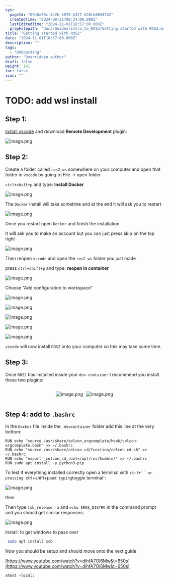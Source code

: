 ```yaml
---
sys:
  pageId: "89e0a78c-4e2b-4070-b327-d28cb0694742"
  createdTime: "2024-08-21T00:24:00.000Z"
  lastEditedTime: "2024-11-01T18:57:00.000Z"
  propFilepath: "docs/Guides/intro_to_ROS2/Getting started with ROS2.md"
title: "Getting started with ROS2"
date: "2024-11-01T18:57:00.000Z"
description: ""
tags:
  - "Onboarding"
author: "Overridden author"
draft: false
weight: 141
toc: false
icon: ""
---
```


# TODO: add wsl install

## Step 1:

[Install vscode](https://code.visualstudio.com/download) and download **Remote Development** plugin:

![image.png](https://prod-files-secure.s3.us-west-2.amazonaws.com/d518164a-d88e-44d1-a4ee-3adb3bd8bce0/efb52993-1881-4a40-b95e-6f020334f022/image.png?X-Amz-Algorithm=AWS4-HMAC-SHA256&X-Amz-Content-Sha256=UNSIGNED-PAYLOAD&X-Amz-Credential=ASIAZI2LB4664DDOSZCA%2F20250325%2Fus-west-2%2Fs3%2Faws4_request&X-Amz-Date=20250325T050855Z&X-Amz-Expires=3600&X-Amz-Security-Token=IQoJb3JpZ2luX2VjEKX%2F%2F%2F%2F%2F%2F%2F%2F%2F%2FwEaCXVzLXdlc3QtMiJGMEQCIF174ZJ41%2BGgm70LzDnIqrlCnbhtO7BAWcpHLp6hPsNuAiByjTqS%2Bg5TtEUFIij9Tt%2BowWKsWRsg2miImICLHw40BiqIBAj%2B%2F%2F%2F%2F%2F%2F%2F%2F%2F%2F8BEAAaDDYzNzQyMzE4MzgwNSIMGXN0Dbzsb3VFqCjmKtwD%2FUx1RZuzKWzFX800V1T3%2FdtJbJ%2FiZN1FnZlWp%2F82IbJRpsmL3YOsQv3Zx7gnS6f8Hsx7n3zJA%2FwxJ1U5EI9aV1NzFswYzj3veTEeycppGg1vZ28NT5RwIhv2BEjO7zDeKNEbNsPXyGRsZZG3K0ZALe4e%2FT0uZT9W4FCgCX1tbzYcjQRTAeH7y3toL7hPw2EIBweN%2FLw7%2FUiKU82OX3G8qgsHrEFoNZndQ95hK3LhMHB%2Bnf3OncyfmBZWIDNo%2BBdbtfOdAXMJbmbaRWYk7Rnfb7V9mUQsJnoY1kbpQS5qT8iBTrSFbN8wbSLvSclBQduroKz4GuJUJWqjoz2R8tCDaMZsN%2BfvEUnqV%2FQc5j0ClAhbftu5xB5DVDiohP7x%2F2N2nQEgU7SvwaPywOdaeBu09zaq%2BKsxoLbK3D3R3nL%2FZlhw9Qcx3HVE5eg1vR2KzZLBzDezokrbtC1Mc2GvAVBTN256%2FEpHfBBaPnMBjxtE24ugpVCKSl4lho6n%2Bi9eiUPqmm%2FBgPOiaIEaKdPUmSJ%2FvUxcqWvSF%2BjwRnyabj2mZNJrYv%2BU3ttJH3b8RdaKxKx%2B3NymyR0Og6NTUiYtKJnX9xC1ggpZ0LT%2F6Rn0qxGUXjCyc6fscfcblx21ZRcwjfGIvwY6pgELZ810UHMyD8aJmNL8L5PnOXtImnSo9KsT300zXA99utMf1pDJQIekaxKjBujqqJT%2FcfM64mJGJmU%2BhbcsQUdLaLDkN2GPMT0vQ2u9eTXwtZJnSO45s658%2BFnjC1LOU2bGdW33%2FPgO3rLxmMa136VsNj1Dbo3buBfEYd81%2BOXkkXRGCg05PXQ6GhIqX7ha%2FJYGtTfpbarvBMHtGpGxIonlc1%2FSJuMM&X-Amz-Signature=97cc671af57b1e45da5a6f3944050dc8a9eb3d1482e94426e16948b098cd42cc&X-Amz-SignedHeaders=host&x-id=GetObject)

## Step 2:

Create a folder called `ros2_ws` somewhere on your computer and open that folder in `vscode` by going to File → open folder 

`ctrl+shift+p` and type: **Install Docker**

![image.png](https://prod-files-secure.s3.us-west-2.amazonaws.com/d518164a-d88e-44d1-a4ee-3adb3bd8bce0/2269dc0e-1cd5-47ff-bceb-c04ad9b2eab0/image.png?X-Amz-Algorithm=AWS4-HMAC-SHA256&X-Amz-Content-Sha256=UNSIGNED-PAYLOAD&X-Amz-Credential=ASIAZI2LB4664DDOSZCA%2F20250325%2Fus-west-2%2Fs3%2Faws4_request&X-Amz-Date=20250325T050855Z&X-Amz-Expires=3600&X-Amz-Security-Token=IQoJb3JpZ2luX2VjEKX%2F%2F%2F%2F%2F%2F%2F%2F%2F%2FwEaCXVzLXdlc3QtMiJGMEQCIF174ZJ41%2BGgm70LzDnIqrlCnbhtO7BAWcpHLp6hPsNuAiByjTqS%2Bg5TtEUFIij9Tt%2BowWKsWRsg2miImICLHw40BiqIBAj%2B%2F%2F%2F%2F%2F%2F%2F%2F%2F%2F8BEAAaDDYzNzQyMzE4MzgwNSIMGXN0Dbzsb3VFqCjmKtwD%2FUx1RZuzKWzFX800V1T3%2FdtJbJ%2FiZN1FnZlWp%2F82IbJRpsmL3YOsQv3Zx7gnS6f8Hsx7n3zJA%2FwxJ1U5EI9aV1NzFswYzj3veTEeycppGg1vZ28NT5RwIhv2BEjO7zDeKNEbNsPXyGRsZZG3K0ZALe4e%2FT0uZT9W4FCgCX1tbzYcjQRTAeH7y3toL7hPw2EIBweN%2FLw7%2FUiKU82OX3G8qgsHrEFoNZndQ95hK3LhMHB%2Bnf3OncyfmBZWIDNo%2BBdbtfOdAXMJbmbaRWYk7Rnfb7V9mUQsJnoY1kbpQS5qT8iBTrSFbN8wbSLvSclBQduroKz4GuJUJWqjoz2R8tCDaMZsN%2BfvEUnqV%2FQc5j0ClAhbftu5xB5DVDiohP7x%2F2N2nQEgU7SvwaPywOdaeBu09zaq%2BKsxoLbK3D3R3nL%2FZlhw9Qcx3HVE5eg1vR2KzZLBzDezokrbtC1Mc2GvAVBTN256%2FEpHfBBaPnMBjxtE24ugpVCKSl4lho6n%2Bi9eiUPqmm%2FBgPOiaIEaKdPUmSJ%2FvUxcqWvSF%2BjwRnyabj2mZNJrYv%2BU3ttJH3b8RdaKxKx%2B3NymyR0Og6NTUiYtKJnX9xC1ggpZ0LT%2F6Rn0qxGUXjCyc6fscfcblx21ZRcwjfGIvwY6pgELZ810UHMyD8aJmNL8L5PnOXtImnSo9KsT300zXA99utMf1pDJQIekaxKjBujqqJT%2FcfM64mJGJmU%2BhbcsQUdLaLDkN2GPMT0vQ2u9eTXwtZJnSO45s658%2BFnjC1LOU2bGdW33%2FPgO3rLxmMa136VsNj1Dbo3buBfEYd81%2BOXkkXRGCg05PXQ6GhIqX7ha%2FJYGtTfpbarvBMHtGpGxIonlc1%2FSJuMM&X-Amz-Signature=68aa7d385d432606d7d5709c0d827a5262c7b1538c781116cd7dd943b02bc2d6&X-Amz-SignedHeaders=host&x-id=GetObject)

The `Docker` install will take sometime and at the end it will ask you to restart

![image.png](https://prod-files-secure.s3.us-west-2.amazonaws.com/d518164a-d88e-44d1-a4ee-3adb3bd8bce0/ed233f78-be33-4b1f-b89c-9c346c0e961e/image.png?X-Amz-Algorithm=AWS4-HMAC-SHA256&X-Amz-Content-Sha256=UNSIGNED-PAYLOAD&X-Amz-Credential=ASIAZI2LB4664DDOSZCA%2F20250325%2Fus-west-2%2Fs3%2Faws4_request&X-Amz-Date=20250325T050855Z&X-Amz-Expires=3600&X-Amz-Security-Token=IQoJb3JpZ2luX2VjEKX%2F%2F%2F%2F%2F%2F%2F%2F%2F%2FwEaCXVzLXdlc3QtMiJGMEQCIF174ZJ41%2BGgm70LzDnIqrlCnbhtO7BAWcpHLp6hPsNuAiByjTqS%2Bg5TtEUFIij9Tt%2BowWKsWRsg2miImICLHw40BiqIBAj%2B%2F%2F%2F%2F%2F%2F%2F%2F%2F%2F8BEAAaDDYzNzQyMzE4MzgwNSIMGXN0Dbzsb3VFqCjmKtwD%2FUx1RZuzKWzFX800V1T3%2FdtJbJ%2FiZN1FnZlWp%2F82IbJRpsmL3YOsQv3Zx7gnS6f8Hsx7n3zJA%2FwxJ1U5EI9aV1NzFswYzj3veTEeycppGg1vZ28NT5RwIhv2BEjO7zDeKNEbNsPXyGRsZZG3K0ZALe4e%2FT0uZT9W4FCgCX1tbzYcjQRTAeH7y3toL7hPw2EIBweN%2FLw7%2FUiKU82OX3G8qgsHrEFoNZndQ95hK3LhMHB%2Bnf3OncyfmBZWIDNo%2BBdbtfOdAXMJbmbaRWYk7Rnfb7V9mUQsJnoY1kbpQS5qT8iBTrSFbN8wbSLvSclBQduroKz4GuJUJWqjoz2R8tCDaMZsN%2BfvEUnqV%2FQc5j0ClAhbftu5xB5DVDiohP7x%2F2N2nQEgU7SvwaPywOdaeBu09zaq%2BKsxoLbK3D3R3nL%2FZlhw9Qcx3HVE5eg1vR2KzZLBzDezokrbtC1Mc2GvAVBTN256%2FEpHfBBaPnMBjxtE24ugpVCKSl4lho6n%2Bi9eiUPqmm%2FBgPOiaIEaKdPUmSJ%2FvUxcqWvSF%2BjwRnyabj2mZNJrYv%2BU3ttJH3b8RdaKxKx%2B3NymyR0Og6NTUiYtKJnX9xC1ggpZ0LT%2F6Rn0qxGUXjCyc6fscfcblx21ZRcwjfGIvwY6pgELZ810UHMyD8aJmNL8L5PnOXtImnSo9KsT300zXA99utMf1pDJQIekaxKjBujqqJT%2FcfM64mJGJmU%2BhbcsQUdLaLDkN2GPMT0vQ2u9eTXwtZJnSO45s658%2BFnjC1LOU2bGdW33%2FPgO3rLxmMa136VsNj1Dbo3buBfEYd81%2BOXkkXRGCg05PXQ6GhIqX7ha%2FJYGtTfpbarvBMHtGpGxIonlc1%2FSJuMM&X-Amz-Signature=84d0e7e8f6c174eb9188fbff269897de194ea96dfd21f17a009775d7055d4b0f&X-Amz-SignedHeaders=host&x-id=GetObject)

Once you restart open `Docker` and finish the installation

It will ask you to make an account but you can just press skip on the top right

![image.png](https://prod-files-secure.s3.us-west-2.amazonaws.com/d518164a-d88e-44d1-a4ee-3adb3bd8bce0/21010ad9-1659-4fd9-9f59-9932a09b2a3d/image.png?X-Amz-Algorithm=AWS4-HMAC-SHA256&X-Amz-Content-Sha256=UNSIGNED-PAYLOAD&X-Amz-Credential=ASIAZI2LB4664DDOSZCA%2F20250325%2Fus-west-2%2Fs3%2Faws4_request&X-Amz-Date=20250325T050855Z&X-Amz-Expires=3600&X-Amz-Security-Token=IQoJb3JpZ2luX2VjEKX%2F%2F%2F%2F%2F%2F%2F%2F%2F%2FwEaCXVzLXdlc3QtMiJGMEQCIF174ZJ41%2BGgm70LzDnIqrlCnbhtO7BAWcpHLp6hPsNuAiByjTqS%2Bg5TtEUFIij9Tt%2BowWKsWRsg2miImICLHw40BiqIBAj%2B%2F%2F%2F%2F%2F%2F%2F%2F%2F%2F8BEAAaDDYzNzQyMzE4MzgwNSIMGXN0Dbzsb3VFqCjmKtwD%2FUx1RZuzKWzFX800V1T3%2FdtJbJ%2FiZN1FnZlWp%2F82IbJRpsmL3YOsQv3Zx7gnS6f8Hsx7n3zJA%2FwxJ1U5EI9aV1NzFswYzj3veTEeycppGg1vZ28NT5RwIhv2BEjO7zDeKNEbNsPXyGRsZZG3K0ZALe4e%2FT0uZT9W4FCgCX1tbzYcjQRTAeH7y3toL7hPw2EIBweN%2FLw7%2FUiKU82OX3G8qgsHrEFoNZndQ95hK3LhMHB%2Bnf3OncyfmBZWIDNo%2BBdbtfOdAXMJbmbaRWYk7Rnfb7V9mUQsJnoY1kbpQS5qT8iBTrSFbN8wbSLvSclBQduroKz4GuJUJWqjoz2R8tCDaMZsN%2BfvEUnqV%2FQc5j0ClAhbftu5xB5DVDiohP7x%2F2N2nQEgU7SvwaPywOdaeBu09zaq%2BKsxoLbK3D3R3nL%2FZlhw9Qcx3HVE5eg1vR2KzZLBzDezokrbtC1Mc2GvAVBTN256%2FEpHfBBaPnMBjxtE24ugpVCKSl4lho6n%2Bi9eiUPqmm%2FBgPOiaIEaKdPUmSJ%2FvUxcqWvSF%2BjwRnyabj2mZNJrYv%2BU3ttJH3b8RdaKxKx%2B3NymyR0Og6NTUiYtKJnX9xC1ggpZ0LT%2F6Rn0qxGUXjCyc6fscfcblx21ZRcwjfGIvwY6pgELZ810UHMyD8aJmNL8L5PnOXtImnSo9KsT300zXA99utMf1pDJQIekaxKjBujqqJT%2FcfM64mJGJmU%2BhbcsQUdLaLDkN2GPMT0vQ2u9eTXwtZJnSO45s658%2BFnjC1LOU2bGdW33%2FPgO3rLxmMa136VsNj1Dbo3buBfEYd81%2BOXkkXRGCg05PXQ6GhIqX7ha%2FJYGtTfpbarvBMHtGpGxIonlc1%2FSJuMM&X-Amz-Signature=6bbaa084c05260a536be1314549a74beaa95a0757e2ae7fee562ec57914ba3dc&X-Amz-SignedHeaders=host&x-id=GetObject)

Then reopen `vscode` and open the `ros2_ws` folder you just made

press `ctrl+shift+p` and type: **reopen in container**

![image.png](https://prod-files-secure.s3.us-west-2.amazonaws.com/d518164a-d88e-44d1-a4ee-3adb3bd8bce0/4e93b8c2-41ad-488c-8095-c74205196118/image.png?X-Amz-Algorithm=AWS4-HMAC-SHA256&X-Amz-Content-Sha256=UNSIGNED-PAYLOAD&X-Amz-Credential=ASIAZI2LB4664DDOSZCA%2F20250325%2Fus-west-2%2Fs3%2Faws4_request&X-Amz-Date=20250325T050855Z&X-Amz-Expires=3600&X-Amz-Security-Token=IQoJb3JpZ2luX2VjEKX%2F%2F%2F%2F%2F%2F%2F%2F%2F%2FwEaCXVzLXdlc3QtMiJGMEQCIF174ZJ41%2BGgm70LzDnIqrlCnbhtO7BAWcpHLp6hPsNuAiByjTqS%2Bg5TtEUFIij9Tt%2BowWKsWRsg2miImICLHw40BiqIBAj%2B%2F%2F%2F%2F%2F%2F%2F%2F%2F%2F8BEAAaDDYzNzQyMzE4MzgwNSIMGXN0Dbzsb3VFqCjmKtwD%2FUx1RZuzKWzFX800V1T3%2FdtJbJ%2FiZN1FnZlWp%2F82IbJRpsmL3YOsQv3Zx7gnS6f8Hsx7n3zJA%2FwxJ1U5EI9aV1NzFswYzj3veTEeycppGg1vZ28NT5RwIhv2BEjO7zDeKNEbNsPXyGRsZZG3K0ZALe4e%2FT0uZT9W4FCgCX1tbzYcjQRTAeH7y3toL7hPw2EIBweN%2FLw7%2FUiKU82OX3G8qgsHrEFoNZndQ95hK3LhMHB%2Bnf3OncyfmBZWIDNo%2BBdbtfOdAXMJbmbaRWYk7Rnfb7V9mUQsJnoY1kbpQS5qT8iBTrSFbN8wbSLvSclBQduroKz4GuJUJWqjoz2R8tCDaMZsN%2BfvEUnqV%2FQc5j0ClAhbftu5xB5DVDiohP7x%2F2N2nQEgU7SvwaPywOdaeBu09zaq%2BKsxoLbK3D3R3nL%2FZlhw9Qcx3HVE5eg1vR2KzZLBzDezokrbtC1Mc2GvAVBTN256%2FEpHfBBaPnMBjxtE24ugpVCKSl4lho6n%2Bi9eiUPqmm%2FBgPOiaIEaKdPUmSJ%2FvUxcqWvSF%2BjwRnyabj2mZNJrYv%2BU3ttJH3b8RdaKxKx%2B3NymyR0Og6NTUiYtKJnX9xC1ggpZ0LT%2F6Rn0qxGUXjCyc6fscfcblx21ZRcwjfGIvwY6pgELZ810UHMyD8aJmNL8L5PnOXtImnSo9KsT300zXA99utMf1pDJQIekaxKjBujqqJT%2FcfM64mJGJmU%2BhbcsQUdLaLDkN2GPMT0vQ2u9eTXwtZJnSO45s658%2BFnjC1LOU2bGdW33%2FPgO3rLxmMa136VsNj1Dbo3buBfEYd81%2BOXkkXRGCg05PXQ6GhIqX7ha%2FJYGtTfpbarvBMHtGpGxIonlc1%2FSJuMM&X-Amz-Signature=0527fcece2a0a3cdcce68b807039ba58721b16148d58e876b21c8a311ba02910&X-Amz-SignedHeaders=host&x-id=GetObject)

Choose “Add configuration to workspace”

![image.png](https://prod-files-secure.s3.us-west-2.amazonaws.com/d518164a-d88e-44d1-a4ee-3adb3bd8bce0/9560b282-5060-4989-ba37-97e7b2c22476/image.png?X-Amz-Algorithm=AWS4-HMAC-SHA256&X-Amz-Content-Sha256=UNSIGNED-PAYLOAD&X-Amz-Credential=ASIAZI2LB4664DDOSZCA%2F20250325%2Fus-west-2%2Fs3%2Faws4_request&X-Amz-Date=20250325T050855Z&X-Amz-Expires=3600&X-Amz-Security-Token=IQoJb3JpZ2luX2VjEKX%2F%2F%2F%2F%2F%2F%2F%2F%2F%2FwEaCXVzLXdlc3QtMiJGMEQCIF174ZJ41%2BGgm70LzDnIqrlCnbhtO7BAWcpHLp6hPsNuAiByjTqS%2Bg5TtEUFIij9Tt%2BowWKsWRsg2miImICLHw40BiqIBAj%2B%2F%2F%2F%2F%2F%2F%2F%2F%2F%2F8BEAAaDDYzNzQyMzE4MzgwNSIMGXN0Dbzsb3VFqCjmKtwD%2FUx1RZuzKWzFX800V1T3%2FdtJbJ%2FiZN1FnZlWp%2F82IbJRpsmL3YOsQv3Zx7gnS6f8Hsx7n3zJA%2FwxJ1U5EI9aV1NzFswYzj3veTEeycppGg1vZ28NT5RwIhv2BEjO7zDeKNEbNsPXyGRsZZG3K0ZALe4e%2FT0uZT9W4FCgCX1tbzYcjQRTAeH7y3toL7hPw2EIBweN%2FLw7%2FUiKU82OX3G8qgsHrEFoNZndQ95hK3LhMHB%2Bnf3OncyfmBZWIDNo%2BBdbtfOdAXMJbmbaRWYk7Rnfb7V9mUQsJnoY1kbpQS5qT8iBTrSFbN8wbSLvSclBQduroKz4GuJUJWqjoz2R8tCDaMZsN%2BfvEUnqV%2FQc5j0ClAhbftu5xB5DVDiohP7x%2F2N2nQEgU7SvwaPywOdaeBu09zaq%2BKsxoLbK3D3R3nL%2FZlhw9Qcx3HVE5eg1vR2KzZLBzDezokrbtC1Mc2GvAVBTN256%2FEpHfBBaPnMBjxtE24ugpVCKSl4lho6n%2Bi9eiUPqmm%2FBgPOiaIEaKdPUmSJ%2FvUxcqWvSF%2BjwRnyabj2mZNJrYv%2BU3ttJH3b8RdaKxKx%2B3NymyR0Og6NTUiYtKJnX9xC1ggpZ0LT%2F6Rn0qxGUXjCyc6fscfcblx21ZRcwjfGIvwY6pgELZ810UHMyD8aJmNL8L5PnOXtImnSo9KsT300zXA99utMf1pDJQIekaxKjBujqqJT%2FcfM64mJGJmU%2BhbcsQUdLaLDkN2GPMT0vQ2u9eTXwtZJnSO45s658%2BFnjC1LOU2bGdW33%2FPgO3rLxmMa136VsNj1Dbo3buBfEYd81%2BOXkkXRGCg05PXQ6GhIqX7ha%2FJYGtTfpbarvBMHtGpGxIonlc1%2FSJuMM&X-Amz-Signature=6b4e5ed9884cbd2e84c3a9d03138e85c6930f31c511bda9258da3089c2133909&X-Amz-SignedHeaders=host&x-id=GetObject)

![image.png](https://prod-files-secure.s3.us-west-2.amazonaws.com/d518164a-d88e-44d1-a4ee-3adb3bd8bce0/2ee63f81-886b-48e8-a553-dc6e5eac99e4/image.png?X-Amz-Algorithm=AWS4-HMAC-SHA256&X-Amz-Content-Sha256=UNSIGNED-PAYLOAD&X-Amz-Credential=ASIAZI2LB4664DDOSZCA%2F20250325%2Fus-west-2%2Fs3%2Faws4_request&X-Amz-Date=20250325T050855Z&X-Amz-Expires=3600&X-Amz-Security-Token=IQoJb3JpZ2luX2VjEKX%2F%2F%2F%2F%2F%2F%2F%2F%2F%2FwEaCXVzLXdlc3QtMiJGMEQCIF174ZJ41%2BGgm70LzDnIqrlCnbhtO7BAWcpHLp6hPsNuAiByjTqS%2Bg5TtEUFIij9Tt%2BowWKsWRsg2miImICLHw40BiqIBAj%2B%2F%2F%2F%2F%2F%2F%2F%2F%2F%2F8BEAAaDDYzNzQyMzE4MzgwNSIMGXN0Dbzsb3VFqCjmKtwD%2FUx1RZuzKWzFX800V1T3%2FdtJbJ%2FiZN1FnZlWp%2F82IbJRpsmL3YOsQv3Zx7gnS6f8Hsx7n3zJA%2FwxJ1U5EI9aV1NzFswYzj3veTEeycppGg1vZ28NT5RwIhv2BEjO7zDeKNEbNsPXyGRsZZG3K0ZALe4e%2FT0uZT9W4FCgCX1tbzYcjQRTAeH7y3toL7hPw2EIBweN%2FLw7%2FUiKU82OX3G8qgsHrEFoNZndQ95hK3LhMHB%2Bnf3OncyfmBZWIDNo%2BBdbtfOdAXMJbmbaRWYk7Rnfb7V9mUQsJnoY1kbpQS5qT8iBTrSFbN8wbSLvSclBQduroKz4GuJUJWqjoz2R8tCDaMZsN%2BfvEUnqV%2FQc5j0ClAhbftu5xB5DVDiohP7x%2F2N2nQEgU7SvwaPywOdaeBu09zaq%2BKsxoLbK3D3R3nL%2FZlhw9Qcx3HVE5eg1vR2KzZLBzDezokrbtC1Mc2GvAVBTN256%2FEpHfBBaPnMBjxtE24ugpVCKSl4lho6n%2Bi9eiUPqmm%2FBgPOiaIEaKdPUmSJ%2FvUxcqWvSF%2BjwRnyabj2mZNJrYv%2BU3ttJH3b8RdaKxKx%2B3NymyR0Og6NTUiYtKJnX9xC1ggpZ0LT%2F6Rn0qxGUXjCyc6fscfcblx21ZRcwjfGIvwY6pgELZ810UHMyD8aJmNL8L5PnOXtImnSo9KsT300zXA99utMf1pDJQIekaxKjBujqqJT%2FcfM64mJGJmU%2BhbcsQUdLaLDkN2GPMT0vQ2u9eTXwtZJnSO45s658%2BFnjC1LOU2bGdW33%2FPgO3rLxmMa136VsNj1Dbo3buBfEYd81%2BOXkkXRGCg05PXQ6GhIqX7ha%2FJYGtTfpbarvBMHtGpGxIonlc1%2FSJuMM&X-Amz-Signature=86ef06b1efea02c251607e21450d40b48c20bf17d082638deeb7116ba643f85b&X-Amz-SignedHeaders=host&x-id=GetObject)

![image.png](https://prod-files-secure.s3.us-west-2.amazonaws.com/d518164a-d88e-44d1-a4ee-3adb3bd8bce0/ae1580b2-b048-407e-aed9-b584224a7a04/image.png?X-Amz-Algorithm=AWS4-HMAC-SHA256&X-Amz-Content-Sha256=UNSIGNED-PAYLOAD&X-Amz-Credential=ASIAZI2LB4664DDOSZCA%2F20250325%2Fus-west-2%2Fs3%2Faws4_request&X-Amz-Date=20250325T050855Z&X-Amz-Expires=3600&X-Amz-Security-Token=IQoJb3JpZ2luX2VjEKX%2F%2F%2F%2F%2F%2F%2F%2F%2F%2FwEaCXVzLXdlc3QtMiJGMEQCIF174ZJ41%2BGgm70LzDnIqrlCnbhtO7BAWcpHLp6hPsNuAiByjTqS%2Bg5TtEUFIij9Tt%2BowWKsWRsg2miImICLHw40BiqIBAj%2B%2F%2F%2F%2F%2F%2F%2F%2F%2F%2F8BEAAaDDYzNzQyMzE4MzgwNSIMGXN0Dbzsb3VFqCjmKtwD%2FUx1RZuzKWzFX800V1T3%2FdtJbJ%2FiZN1FnZlWp%2F82IbJRpsmL3YOsQv3Zx7gnS6f8Hsx7n3zJA%2FwxJ1U5EI9aV1NzFswYzj3veTEeycppGg1vZ28NT5RwIhv2BEjO7zDeKNEbNsPXyGRsZZG3K0ZALe4e%2FT0uZT9W4FCgCX1tbzYcjQRTAeH7y3toL7hPw2EIBweN%2FLw7%2FUiKU82OX3G8qgsHrEFoNZndQ95hK3LhMHB%2Bnf3OncyfmBZWIDNo%2BBdbtfOdAXMJbmbaRWYk7Rnfb7V9mUQsJnoY1kbpQS5qT8iBTrSFbN8wbSLvSclBQduroKz4GuJUJWqjoz2R8tCDaMZsN%2BfvEUnqV%2FQc5j0ClAhbftu5xB5DVDiohP7x%2F2N2nQEgU7SvwaPywOdaeBu09zaq%2BKsxoLbK3D3R3nL%2FZlhw9Qcx3HVE5eg1vR2KzZLBzDezokrbtC1Mc2GvAVBTN256%2FEpHfBBaPnMBjxtE24ugpVCKSl4lho6n%2Bi9eiUPqmm%2FBgPOiaIEaKdPUmSJ%2FvUxcqWvSF%2BjwRnyabj2mZNJrYv%2BU3ttJH3b8RdaKxKx%2B3NymyR0Og6NTUiYtKJnX9xC1ggpZ0LT%2F6Rn0qxGUXjCyc6fscfcblx21ZRcwjfGIvwY6pgELZ810UHMyD8aJmNL8L5PnOXtImnSo9KsT300zXA99utMf1pDJQIekaxKjBujqqJT%2FcfM64mJGJmU%2BhbcsQUdLaLDkN2GPMT0vQ2u9eTXwtZJnSO45s658%2BFnjC1LOU2bGdW33%2FPgO3rLxmMa136VsNj1Dbo3buBfEYd81%2BOXkkXRGCg05PXQ6GhIqX7ha%2FJYGtTfpbarvBMHtGpGxIonlc1%2FSJuMM&X-Amz-Signature=9a0585dfaaf4b4cb49ccd27e8ffe0626b4ccf0f02037050dd363a51cfc195b86&X-Amz-SignedHeaders=host&x-id=GetObject)

![image.png](https://prod-files-secure.s3.us-west-2.amazonaws.com/d518164a-d88e-44d1-a4ee-3adb3bd8bce0/53255b28-f75e-430f-b9e3-c0ac8577e42b/image.png?X-Amz-Algorithm=AWS4-HMAC-SHA256&X-Amz-Content-Sha256=UNSIGNED-PAYLOAD&X-Amz-Credential=ASIAZI2LB4664DDOSZCA%2F20250325%2Fus-west-2%2Fs3%2Faws4_request&X-Amz-Date=20250325T050855Z&X-Amz-Expires=3600&X-Amz-Security-Token=IQoJb3JpZ2luX2VjEKX%2F%2F%2F%2F%2F%2F%2F%2F%2F%2FwEaCXVzLXdlc3QtMiJGMEQCIF174ZJ41%2BGgm70LzDnIqrlCnbhtO7BAWcpHLp6hPsNuAiByjTqS%2Bg5TtEUFIij9Tt%2BowWKsWRsg2miImICLHw40BiqIBAj%2B%2F%2F%2F%2F%2F%2F%2F%2F%2F%2F8BEAAaDDYzNzQyMzE4MzgwNSIMGXN0Dbzsb3VFqCjmKtwD%2FUx1RZuzKWzFX800V1T3%2FdtJbJ%2FiZN1FnZlWp%2F82IbJRpsmL3YOsQv3Zx7gnS6f8Hsx7n3zJA%2FwxJ1U5EI9aV1NzFswYzj3veTEeycppGg1vZ28NT5RwIhv2BEjO7zDeKNEbNsPXyGRsZZG3K0ZALe4e%2FT0uZT9W4FCgCX1tbzYcjQRTAeH7y3toL7hPw2EIBweN%2FLw7%2FUiKU82OX3G8qgsHrEFoNZndQ95hK3LhMHB%2Bnf3OncyfmBZWIDNo%2BBdbtfOdAXMJbmbaRWYk7Rnfb7V9mUQsJnoY1kbpQS5qT8iBTrSFbN8wbSLvSclBQduroKz4GuJUJWqjoz2R8tCDaMZsN%2BfvEUnqV%2FQc5j0ClAhbftu5xB5DVDiohP7x%2F2N2nQEgU7SvwaPywOdaeBu09zaq%2BKsxoLbK3D3R3nL%2FZlhw9Qcx3HVE5eg1vR2KzZLBzDezokrbtC1Mc2GvAVBTN256%2FEpHfBBaPnMBjxtE24ugpVCKSl4lho6n%2Bi9eiUPqmm%2FBgPOiaIEaKdPUmSJ%2FvUxcqWvSF%2BjwRnyabj2mZNJrYv%2BU3ttJH3b8RdaKxKx%2B3NymyR0Og6NTUiYtKJnX9xC1ggpZ0LT%2F6Rn0qxGUXjCyc6fscfcblx21ZRcwjfGIvwY6pgELZ810UHMyD8aJmNL8L5PnOXtImnSo9KsT300zXA99utMf1pDJQIekaxKjBujqqJT%2FcfM64mJGJmU%2BhbcsQUdLaLDkN2GPMT0vQ2u9eTXwtZJnSO45s658%2BFnjC1LOU2bGdW33%2FPgO3rLxmMa136VsNj1Dbo3buBfEYd81%2BOXkkXRGCg05PXQ6GhIqX7ha%2FJYGtTfpbarvBMHtGpGxIonlc1%2FSJuMM&X-Amz-Signature=e2df92d052556f416bfcebf8894242ede6b5e768b8982efa8d38c6dbbadd85cf&X-Amz-SignedHeaders=host&x-id=GetObject)

![image.png](https://prod-files-secure.s3.us-west-2.amazonaws.com/d518164a-d88e-44d1-a4ee-3adb3bd8bce0/7c562767-5af9-4ffb-97d1-327bcdf4ee00/image.png?X-Amz-Algorithm=AWS4-HMAC-SHA256&X-Amz-Content-Sha256=UNSIGNED-PAYLOAD&X-Amz-Credential=ASIAZI2LB4664DDOSZCA%2F20250325%2Fus-west-2%2Fs3%2Faws4_request&X-Amz-Date=20250325T050855Z&X-Amz-Expires=3600&X-Amz-Security-Token=IQoJb3JpZ2luX2VjEKX%2F%2F%2F%2F%2F%2F%2F%2F%2F%2FwEaCXVzLXdlc3QtMiJGMEQCIF174ZJ41%2BGgm70LzDnIqrlCnbhtO7BAWcpHLp6hPsNuAiByjTqS%2Bg5TtEUFIij9Tt%2BowWKsWRsg2miImICLHw40BiqIBAj%2B%2F%2F%2F%2F%2F%2F%2F%2F%2F%2F8BEAAaDDYzNzQyMzE4MzgwNSIMGXN0Dbzsb3VFqCjmKtwD%2FUx1RZuzKWzFX800V1T3%2FdtJbJ%2FiZN1FnZlWp%2F82IbJRpsmL3YOsQv3Zx7gnS6f8Hsx7n3zJA%2FwxJ1U5EI9aV1NzFswYzj3veTEeycppGg1vZ28NT5RwIhv2BEjO7zDeKNEbNsPXyGRsZZG3K0ZALe4e%2FT0uZT9W4FCgCX1tbzYcjQRTAeH7y3toL7hPw2EIBweN%2FLw7%2FUiKU82OX3G8qgsHrEFoNZndQ95hK3LhMHB%2Bnf3OncyfmBZWIDNo%2BBdbtfOdAXMJbmbaRWYk7Rnfb7V9mUQsJnoY1kbpQS5qT8iBTrSFbN8wbSLvSclBQduroKz4GuJUJWqjoz2R8tCDaMZsN%2BfvEUnqV%2FQc5j0ClAhbftu5xB5DVDiohP7x%2F2N2nQEgU7SvwaPywOdaeBu09zaq%2BKsxoLbK3D3R3nL%2FZlhw9Qcx3HVE5eg1vR2KzZLBzDezokrbtC1Mc2GvAVBTN256%2FEpHfBBaPnMBjxtE24ugpVCKSl4lho6n%2Bi9eiUPqmm%2FBgPOiaIEaKdPUmSJ%2FvUxcqWvSF%2BjwRnyabj2mZNJrYv%2BU3ttJH3b8RdaKxKx%2B3NymyR0Og6NTUiYtKJnX9xC1ggpZ0LT%2F6Rn0qxGUXjCyc6fscfcblx21ZRcwjfGIvwY6pgELZ810UHMyD8aJmNL8L5PnOXtImnSo9KsT300zXA99utMf1pDJQIekaxKjBujqqJT%2FcfM64mJGJmU%2BhbcsQUdLaLDkN2GPMT0vQ2u9eTXwtZJnSO45s658%2BFnjC1LOU2bGdW33%2FPgO3rLxmMa136VsNj1Dbo3buBfEYd81%2BOXkkXRGCg05PXQ6GhIqX7ha%2FJYGtTfpbarvBMHtGpGxIonlc1%2FSJuMM&X-Amz-Signature=b10cf16ddafadb22c25a05afea8af1eb9b2a4a4f7e502648b051cb520f5deaf3&X-Amz-SignedHeaders=host&x-id=GetObject)

`vscode` will now install `ROS2` onto your computer so this may take some time.

## Step 3:

Once `ROS2` has installed inside your `dev-container` I recommend you install these two plugins:

<div style="display: flex;flex-direction: row; column-gap:10px; max-width: 630px;justify-content: center;">
<div>

![image.png](https://prod-files-secure.s3.us-west-2.amazonaws.com/d518164a-d88e-44d1-a4ee-3adb3bd8bce0/3fc3d550-5a54-4ba1-ba6b-faa01cdb7369/image.png?X-Amz-Algorithm=AWS4-HMAC-SHA256&X-Amz-Content-Sha256=UNSIGNED-PAYLOAD&X-Amz-Credential=ASIAZI2LB466UO265NFT%2F20250325%2Fus-west-2%2Fs3%2Faws4_request&X-Amz-Date=20250325T050857Z&X-Amz-Expires=3600&X-Amz-Security-Token=IQoJb3JpZ2luX2VjEKX%2F%2F%2F%2F%2F%2F%2F%2F%2F%2FwEaCXVzLXdlc3QtMiJIMEYCIQDDXvSEo7DfEOc%2FFb7KKeOkSlpF6yCmYZkeXh9faFcmxgIhAK7sIZeuxcw2w9zugaIERMM%2FxQdHWIgv%2FXRVbnnthdJ%2BKogECP7%2F%2F%2F%2F%2F%2F%2F%2F%2F%2FwEQABoMNjM3NDIzMTgzODA1IgzXaj0KDuxq23OEXLEq3AO6HiDF5TAVNwq7576vn0u9uQjjZhHu%2FqztUwFQWgv%2FHb%2BAdxH7PW6fsO8iRnjd6Lp9%2FYLVir93ZWICQd3Tu96uUn3Cvgq8Z2%2B%2B2r0Qw%2B2hSxMCTnvyPEjaZ6seN7SBYNGe%2FJnO7Clc9lY115VLM%2BlOHNkDmAzdF0ndVhKRU7Kv3tjdobRC66EVkbMoS19NSFftuNf6WU%2FgnmlKpju8WBf9KdvOfXgU0yVTUtaFsVMc%2BE89NFXVbAOa6RWrFvkrR3Pq0tjQ1VmtwIJ%2FsuD%2BwDLMdC3UvNo3rGxExXQHFl26rCieBPHPyCh7IupN03JIBzC4ZEuikaKlFbOZiXb3ILwRynhjkbRTx9gYCPiiP1AwlWxOdBm%2BbvlasqhxLLR8D%2FYOFzr8v%2FZ5DO4cq2DLCRlQ%2FjHUejYDRHGOPI7o9HmJignOZiaatJ28AHonErrZFtJJJ6nP8NBcClQnqg2kpXyS%2BUcG35q%2FME2hpoJjqn5WwFNwvIiQewnahbQgbR4DQlLn0kasBgDvQZsI5ja493e6DvqfDNa0NnlQcD6ZP9F3%2Fm%2BYUS5Go%2FPIPxCmXU6sG1xuQrEuyjQsTm1REcCmytDbdjJxLGuMbFoM3g%2B4PWOkZBPHLlqViArtH%2FX44jD68Ii%2FBjqkAZdr4z4rFJoNauCXwZVkjFAeVQnBi46JKyQYvzpfQ4%2FR32wuv2s9nEbtipnlrG7xh%2Bt6GlWhr95B9ultapakWtgbWe9A7ZBiJBPHB0Dxo0QGoE6JThaX9u04xbnOQKvgsqiKjJLghTnQ%2FZqYhC6w99GvqAL2VSD89WV0uycmP53uvH6q2rEZ%2FEaRsTT6mScHMhY7o%2BXM9lXaXLtlH5Qf2iLEPgW2&X-Amz-Signature=cc380b85677667b9c40c841710adc8fbfc539508691d260623068c9c268cf223&X-Amz-SignedHeaders=host&x-id=GetObject)

</div>
<div>

![image.png](https://prod-files-secure.s3.us-west-2.amazonaws.com/d518164a-d88e-44d1-a4ee-3adb3bd8bce0/d994cc66-13c2-4093-a5a3-f84cf4601a82/image.png?X-Amz-Algorithm=AWS4-HMAC-SHA256&X-Amz-Content-Sha256=UNSIGNED-PAYLOAD&X-Amz-Credential=ASIAZI2LB4666IONHSUQ%2F20250325%2Fus-west-2%2Fs3%2Faws4_request&X-Amz-Date=20250325T050857Z&X-Amz-Expires=3600&X-Amz-Security-Token=IQoJb3JpZ2luX2VjEKX%2F%2F%2F%2F%2F%2F%2F%2F%2F%2FwEaCXVzLXdlc3QtMiJHMEUCIAg9Op1Mf%2BPRAqGEA4tLBw4Y40xSax53KVch0DeeeK3OAiEA9616iEEVfHkS87G9yIyh3vXcb5ysMtRL9oVZI3JIZ88qiAQI%2Fv%2F%2F%2F%2F%2F%2F%2F%2F%2F%2FARAAGgw2Mzc0MjMxODM4MDUiDD1ocTrJiuDeTAJX4CrcA4YreSMGayukSrDzA14UpHjH6EWzb7dBh4tC%2BgZQG1yv%2Fz%2FTl7OFISy3YUqKzfNaKJJbtuMfKh4pMSBv4gen8Hp50VcZqS94ANI%2Bs0DRip%2Ft6WQWed82Ec964%2BKhOniAvodNp4DwGZJiwgQ6ltulM6bOrsHLL8zCXUm1a4exCn6ob8wuUV18ea94VyVb9gLhMrZ3RpWsAVswCtGocJRjEwaKySkRprM68ksV7hqbMjXg57Jnl4aPoiaLEddEeE8XxOVABDo18XVy0Gb7DFHMHAic%2BQ4dWIqlUDV4u4PlLKzlfzlpn1ZFlCV5eAxgkWrMUdkoiZ%2Bd0DQ7byG%2FYAY16kxrRXg%2BO%2FmZmZEUcEDD300tNqo%2B6uI8b2YOZXdNt%2BIvZd0qvYv8XdkU6RfI7CY4PcvkWuhqg25s4SDwBPP5Rf1xwavGegL%2B0K61nyV3cJCXNZugI%2FGTeIsST9OAv8lyHBcodiBSA3VXzZrKCaArjT1Pd%2Ba0EbNtuhMeHWbkCF9sEb11s3cd9VbuH6JP7FUiNImKfuUBX7Tt9U9AKHi5gFrxjKdneZVBH0QjNXfhv%2F242JGXt9b398Jtmbcf3srY%2FwBltsvMv%2B6%2FCzLOdCw5VV9eiSbTxJQjUm7Aubw3MMbxiL8GOqUB%2BR8zUa6AepYL4fuEfelPUGDI892M7yVKdtp1BtK4trZOFjnFR2MD7fnnTz8%2FAoWIMi%2F%2BaffJPlaJmLCDvqk5o8tbwgUVKssttFi7E%2Fn6mzB6R%2FqZ6bOQYihPwBg2qSAViAz%2BH3WT2wkhKQtEuJrpwQFtfJ9Je6RPI57jcg88AJHZXNm4cE2Jdq0w5XQJR5JtjhRv1i2NmXN6Ns0iSdUnLPFjX62F&X-Amz-Signature=3e771b47734c4a8fb278541235deb4293616755ac552670635e29f68bafec1cb&X-Amz-SignedHeaders=host&x-id=GetObject)

</div>
</div>

## Step 4: add to `.bashrc`

In the `Docker` file inside the `.devcontainer` folder add this line at the very bottom: 

```docker
RUN echo "source /usr/share/colcon_argcomplete/hook/colcon-argcomplete.bash" >> ~/.bashrc
RUN echo "source /usr/share/colcon_cd/function/colcon_cd.sh" >> ~/.bashrc
RUN echo "export _colcon_cd_root=/opt/ros/humble/" >> ~/.bashrc
RUN sudo apt install -y python3-pip 
```

To test if everything installed correctly open a terminal with `ctrl+`` or pressing `ctrl+shift+p` and typing `toggle terminal`:

![image.png](https://prod-files-secure.s3.us-west-2.amazonaws.com/d518164a-d88e-44d1-a4ee-3adb3bd8bce0/6a4943d8-b04e-4c02-9a58-775f3384d1a5/image.png?X-Amz-Algorithm=AWS4-HMAC-SHA256&X-Amz-Content-Sha256=UNSIGNED-PAYLOAD&X-Amz-Credential=ASIAZI2LB4664DDOSZCA%2F20250325%2Fus-west-2%2Fs3%2Faws4_request&X-Amz-Date=20250325T050855Z&X-Amz-Expires=3600&X-Amz-Security-Token=IQoJb3JpZ2luX2VjEKX%2F%2F%2F%2F%2F%2F%2F%2F%2F%2FwEaCXVzLXdlc3QtMiJGMEQCIF174ZJ41%2BGgm70LzDnIqrlCnbhtO7BAWcpHLp6hPsNuAiByjTqS%2Bg5TtEUFIij9Tt%2BowWKsWRsg2miImICLHw40BiqIBAj%2B%2F%2F%2F%2F%2F%2F%2F%2F%2F%2F8BEAAaDDYzNzQyMzE4MzgwNSIMGXN0Dbzsb3VFqCjmKtwD%2FUx1RZuzKWzFX800V1T3%2FdtJbJ%2FiZN1FnZlWp%2F82IbJRpsmL3YOsQv3Zx7gnS6f8Hsx7n3zJA%2FwxJ1U5EI9aV1NzFswYzj3veTEeycppGg1vZ28NT5RwIhv2BEjO7zDeKNEbNsPXyGRsZZG3K0ZALe4e%2FT0uZT9W4FCgCX1tbzYcjQRTAeH7y3toL7hPw2EIBweN%2FLw7%2FUiKU82OX3G8qgsHrEFoNZndQ95hK3LhMHB%2Bnf3OncyfmBZWIDNo%2BBdbtfOdAXMJbmbaRWYk7Rnfb7V9mUQsJnoY1kbpQS5qT8iBTrSFbN8wbSLvSclBQduroKz4GuJUJWqjoz2R8tCDaMZsN%2BfvEUnqV%2FQc5j0ClAhbftu5xB5DVDiohP7x%2F2N2nQEgU7SvwaPywOdaeBu09zaq%2BKsxoLbK3D3R3nL%2FZlhw9Qcx3HVE5eg1vR2KzZLBzDezokrbtC1Mc2GvAVBTN256%2FEpHfBBaPnMBjxtE24ugpVCKSl4lho6n%2Bi9eiUPqmm%2FBgPOiaIEaKdPUmSJ%2FvUxcqWvSF%2BjwRnyabj2mZNJrYv%2BU3ttJH3b8RdaKxKx%2B3NymyR0Og6NTUiYtKJnX9xC1ggpZ0LT%2F6Rn0qxGUXjCyc6fscfcblx21ZRcwjfGIvwY6pgELZ810UHMyD8aJmNL8L5PnOXtImnSo9KsT300zXA99utMf1pDJQIekaxKjBujqqJT%2FcfM64mJGJmU%2BhbcsQUdLaLDkN2GPMT0vQ2u9eTXwtZJnSO45s658%2BFnjC1LOU2bGdW33%2FPgO3rLxmMa136VsNj1Dbo3buBfEYd81%2BOXkkXRGCg05PXQ6GhIqX7ha%2FJYGtTfpbarvBMHtGpGxIonlc1%2FSJuMM&X-Amz-Signature=c008ba76a4a8f38d4492b216017758d677194b10674e77690b75f9eba02b26cb&X-Amz-SignedHeaders=host&x-id=GetObject)

then 

Then type `lsb_release -a` and `echo $ROS_DISTRO` in the command prompt and you should get similar responses:

![image.png](https://prod-files-secure.s3.us-west-2.amazonaws.com/d518164a-d88e-44d1-a4ee-3adb3bd8bce0/3e635dec-a805-4e85-8b9e-d000e5b71a4e/image.png?X-Amz-Algorithm=AWS4-HMAC-SHA256&X-Amz-Content-Sha256=UNSIGNED-PAYLOAD&X-Amz-Credential=ASIAZI2LB4664DDOSZCA%2F20250325%2Fus-west-2%2Fs3%2Faws4_request&X-Amz-Date=20250325T050855Z&X-Amz-Expires=3600&X-Amz-Security-Token=IQoJb3JpZ2luX2VjEKX%2F%2F%2F%2F%2F%2F%2F%2F%2F%2FwEaCXVzLXdlc3QtMiJGMEQCIF174ZJ41%2BGgm70LzDnIqrlCnbhtO7BAWcpHLp6hPsNuAiByjTqS%2Bg5TtEUFIij9Tt%2BowWKsWRsg2miImICLHw40BiqIBAj%2B%2F%2F%2F%2F%2F%2F%2F%2F%2F%2F8BEAAaDDYzNzQyMzE4MzgwNSIMGXN0Dbzsb3VFqCjmKtwD%2FUx1RZuzKWzFX800V1T3%2FdtJbJ%2FiZN1FnZlWp%2F82IbJRpsmL3YOsQv3Zx7gnS6f8Hsx7n3zJA%2FwxJ1U5EI9aV1NzFswYzj3veTEeycppGg1vZ28NT5RwIhv2BEjO7zDeKNEbNsPXyGRsZZG3K0ZALe4e%2FT0uZT9W4FCgCX1tbzYcjQRTAeH7y3toL7hPw2EIBweN%2FLw7%2FUiKU82OX3G8qgsHrEFoNZndQ95hK3LhMHB%2Bnf3OncyfmBZWIDNo%2BBdbtfOdAXMJbmbaRWYk7Rnfb7V9mUQsJnoY1kbpQS5qT8iBTrSFbN8wbSLvSclBQduroKz4GuJUJWqjoz2R8tCDaMZsN%2BfvEUnqV%2FQc5j0ClAhbftu5xB5DVDiohP7x%2F2N2nQEgU7SvwaPywOdaeBu09zaq%2BKsxoLbK3D3R3nL%2FZlhw9Qcx3HVE5eg1vR2KzZLBzDezokrbtC1Mc2GvAVBTN256%2FEpHfBBaPnMBjxtE24ugpVCKSl4lho6n%2Bi9eiUPqmm%2FBgPOiaIEaKdPUmSJ%2FvUxcqWvSF%2BjwRnyabj2mZNJrYv%2BU3ttJH3b8RdaKxKx%2B3NymyR0Og6NTUiYtKJnX9xC1ggpZ0LT%2F6Rn0qxGUXjCyc6fscfcblx21ZRcwjfGIvwY6pgELZ810UHMyD8aJmNL8L5PnOXtImnSo9KsT300zXA99utMf1pDJQIekaxKjBujqqJT%2FcfM64mJGJmU%2BhbcsQUdLaLDkN2GPMT0vQ2u9eTXwtZJnSO45s658%2BFnjC1LOU2bGdW33%2FPgO3rLxmMa136VsNj1Dbo3buBfEYd81%2BOXkkXRGCg05PXQ6GhIqX7ha%2FJYGtTfpbarvBMHtGpGxIonlc1%2FSJuMM&X-Amz-Signature=b551d72094fc6a4a403beaded960de59e9929f1bd978eb50980da343c3d16307&X-Amz-SignedHeaders=host&x-id=GetObject)

Install:  to get windows to pass over

```bash
 sudo apt install xcb
```

Now you should be setup and should move onto the next guide 

[https://www.youtube.com/watch?v=dihfA7Ol6Mw&t=650s](https://www.youtube.com/watch?v=dihfA7Ol6Mw&t=650s)

```python
xhost +local:
```
